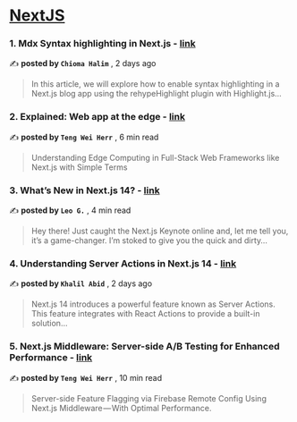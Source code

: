 
<h1><a href=https://medium.com/tag/nextjs/recommended target="_blank" rel="noopener noreferrer">NextJS</a></h1>
<h3>1. Mdx Syntax highlighting in Next.js - <a href=https://medium.com/code-like-a-girl/mdx-syntax-highlighting-in-next-js-b1715a4d76e3?source=tag_recommended_feed---------0-84----------nextjs----------4cb458f0_4ecb_49d1_b87f_acf98dd8363d------- target="_blank" rel="noopener noreferrer">link</a></h3>

✍️ **posted by `Chioma Halim`** <date> , 2 days ago</date>

<blockquote>In this article, we will explore how to enable syntax highlighting in a Next.js blog app using the rehypeHighlight plugin with Highlight.js…</blockquote>

<h3>2. Explained: Web app at the edge - <a href=https://medium.com/gitconnected/explained-web-app-at-the-edge-fb391985a0a5?source=tag_recommended_feed---------1-107----------nextjs----------4cb458f0_4ecb_49d1_b87f_acf98dd8363d------- target="_blank" rel="noopener noreferrer">link</a></h3>

✍️ **posted by `Teng Wei Herr`** <date> , 6 min read</date>

<blockquote>Understanding Edge Computing in Full-Stack Web Frameworks like Next.js with Simple Terms</blockquote>

<h3>3. What’s New in Next.js 14? - <a href=https://medium.com/javascript-in-plain-english/whats-new-in-next-js-14-c49f9167b7c3?source=tag_recommended_feed---------2-85----------nextjs----------4cb458f0_4ecb_49d1_b87f_acf98dd8363d------- target="_blank" rel="noopener noreferrer">link</a></h3>

✍️ **posted by `Leo G.`** <date> , 4 min read</date>

<blockquote>Hey there! Just caught the Next.js Keynote online and, let me tell you, it’s a game-changer. I’m stoked to give you the quick and dirty…</blockquote>

<h3>4. Understanding Server Actions in Next.js 14 - <a href=https://medium.com/@khalil.abid.tn/understanding-server-actions-in-next-js-14-d794b2f689b5?source=tag_recommended_feed---------3-84----------nextjs----------4cb458f0_4ecb_49d1_b87f_acf98dd8363d------- target="_blank" rel="noopener noreferrer">link</a></h3>

✍️ **posted by `Khalil Abid`** <date> , 2 days ago</date>

<blockquote>Next.js 14 introduces a powerful feature known as Server Actions. This feature integrates with React Actions to provide a built-in solution…</blockquote>

<h3>5. Next.js Middleware: Server-side A/B Testing for Enhanced Performance - <a href=https://medium.com/gitconnected/next-js-middleware-server-side-a-b-testing-for-enhanced-performance-f13ed0aa0b40?source=tag_recommended_feed---------4-107----------nextjs----------4cb458f0_4ecb_49d1_b87f_acf98dd8363d------- target="_blank" rel="noopener noreferrer">link</a></h3>

✍️ **posted by `Teng Wei Herr`** <date> , 10 min read</date>

<blockquote>Server-side Feature Flagging via Firebase Remote Config Using Next.js Middleware — With Optimal Performance.</blockquote>

